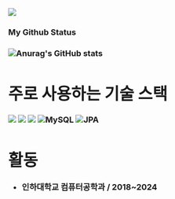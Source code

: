 <div>
<img src="https://img.shields.io/badge/tazanboy2@naver.com-EA4335?style=for-the-badge&logo=Gmail&logoColor=white">
<div>

  
<h3 align="left">My Github Status <h3>

<div>
  
![Anurag's GitHub stats](https://github-readme-stats.vercel.app/api?username=JihwanKim0929&theme=synthwave&show_icons=true)
  
</div>

<div>
  
# 주로 사용하는 기술 스택
<img src="https://img.shields.io/badge/JAVA-007396?style=for-the-badge&logo=java&logoColor=white">    <img src="https://img.shields.io/badge/springboot-6DB33F?style=for-the-badge&logo=springboot&logoColor=white">    <img src="https://img.shields.io/badge/Spring Security-6DB33F?style=for-the-badge&logo=Spring Security&logoColor=white">    ![MySQL](https://img.shields.io/badge/MySQL-4479A1?style=for-the-badge&logo=mysql&logoColor=white)    ![JPA](https://img.shields.io/badge/JPA-hibernate-orange)  


# 활동
- 인하대학교 컴퓨터공학과 / 2018~2024
